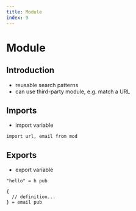 ```yaml
---
title: Module
index: 9
---
```

# Module



## Introduction

- reusable search patterns
- can use third-party module, e.g. match a URL



## Imports

- import variable

```
import url, email from mod
```

<!-- todo: where to specify the modules? most portable from simple URL in import? -->
<!-- todo: find better syntax than JavaScript. Should allow easy aliasing as well -->



## Exports

- export variable

```
"hello" = h pub
```

```
{
  // definition...
} = email pub
```
